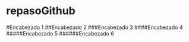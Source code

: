 # repasoGithub
#Encabezado 1
##Encabezado 2
###Encabezado 3
####Encabezado 4
#####Encabezado 5
######Encabezado 6
